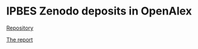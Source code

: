 # IPBES Zenodo deposits in OpenAlex

[Repository](https://github.com/IPBES-Data/IPBES_tsu_zenodo)

[The report](IPBES_Zenodo_OpenAlex.html)
